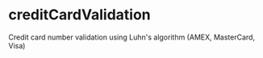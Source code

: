 # creditCardValidation
Credit card number validation using Luhn's algorithm (AMEX, MasterCard, Visa)

